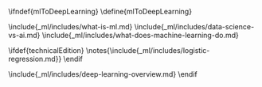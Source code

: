 \ifndef{mlToDeepLearning}
\define{mlToDeepLearning}

\include{_ml/includes/what-is-ml.md}
\include{_ml/includes/data-science-vs-ai.md}
\include{_ml/includes/what-does-machine-learning-do.md}

\ifdef{technicalEdition}
\notes{\include{_ml/includes/logistic-regression.md}}
\endif

\include{_ml/includes/deep-learning-overview.md}
\endif
